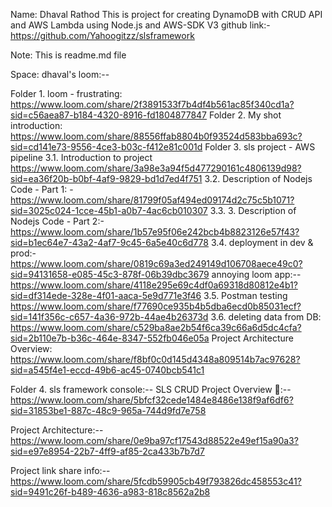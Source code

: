 Name: Dhaval Rathod
This is project for creating DynamoDB with CRUD API and AWS Lambda using Node.js and AWS-SDK V3
github link:- https://github.com/Yahoogitzz/slsframework

Note: This is readme.md file


Space: dhaval's loom:--

Folder 1. loom - frustrating: 
        https://www.loom.com/share/2f3891533f7b4df4b561ac85f340cd1a?sid=c56aea87-b184-4320-8916-fd1804877847
Folder 2. My shot introduction: 
        https://www.loom.com/share/88556ffab8804b0f93524d583bba693c?sid=cd141e73-9556-4ce3-b03c-f412e81c001d
Folder 3. sls project - AWS pipeline
	3.1. 
	    Introduction to project https://www.loom.com/share/3a98e3a94f5d477290161c4806139d98?sid=ea36f20b-b0bf-4af9-9829-bd1d7ed4f751
	3.2. Description of Nodejs Code - Part 1: -
	    https://www.loom.com/share/81799f05af494ed09174d2c75c5b1071?sid=3025c024-1cce-45b1-a0b7-4ac6cb010307
	3.3. 3. Description of Nodejs Code - Part 2:-
	    https://www.loom.com/share/1b57e95f06e242bcb4b8823126e57f43?sid=b1ec64e7-43a2-4af7-9c45-6a5e40c6d778
	3.4. deployment in dev & prod:-
	    https://www.loom.com/share/0819c69a3ed249149d106708aece49c0?sid=94131658-e085-45c3-878f-06b39dbc3679
	annoying loom app:--
	    https://www.loom.com/share/4118e295e69c4df0a69318d80812e4b1?sid=df314ede-328e-4f01-aaca-5e9d771e3f46
	3.5. Postman testing
	    https://www.loom.com/share/f77690ce935b4b5dba6ecd0b85031ecf?sid=141f356c-c657-4a36-972b-44ae4b26373d
	3.6. deleting data from DB:
	    https://www.loom.com/share/c529ba8ae2b54f6ca39c66a6d5dc4cfa?sid=2b110e7b-b36c-464e-8347-552fb046e05a
	Project Architecture Overview:
	    https://www.loom.com/share/f8bf0c0d145d4348a809514b7ac97628?sid=a545f4e1-eccd-49b6-ac45-0740bcb541c1

Folder 4. sls framework console:--
SLS CRUD Project Overview 🚀:--	https://www.loom.com/share/5bfcf32cede1484e8486e138f9af6df6?sid=31853be1-887c-48c9-965a-744d9fd7e758

Project Architecture:--
https://www.loom.com/share/0e9ba97cf17543d88522e49ef15a90a3?sid=e97e8954-22b7-4ff9-af85-2ca433b7b7d7

Project link share info:--
https://www.loom.com/share/5fcdb59905cb49f793826dc458553c41?sid=9491c26f-b489-4636-a983-818c8562a2b8
